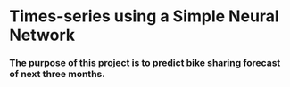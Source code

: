 # Times-series using a Simple Neural Network
### The purpose of this project is to predict bike sharing forecast of next three months.
